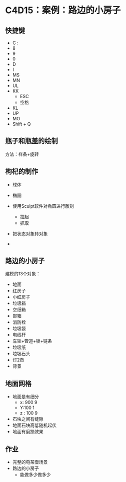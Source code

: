 # C4D15：案例：路边的小房子

## 快捷键

- C :
- 8
- 9
- 0
- D
- I
- MS
- MN
- UL
- KK 
  - ESC
  - 空格
- KL
- UP
- MO
- Shift + Q

## 瓶子和瓶盖的绘制

方法：样条+旋转

## 枸杞的制作

- 球体

- 椭圆
- 使用Sculpt软件对椭圆进行雕刻
  - 拉起
  - 抓取
- 把状态对象转对象
- 

## 路边的小房子

建模的13个对象：

- 地面
- 红房子
- 小红房子
- 垃圾箱
- 空纸箱
- 邮箱
- 消防栓
- 垃圾袋
- 电线杆
- 车轮+管道+锁+链条
- 垃圾纸
- 垃圾石头
- 灯2盏
- 背景

## 地面网格

- 地面是有细分
  - x: 900   9
  - Y:100  1
  - z : 100  9
- 石块之间有缝隙
- 地面石块高低随机起伏
- 地面有磨损效果



## 作业

- 完整的电茶壶场景
- 路边的小房子
  - 能做多少做多少









